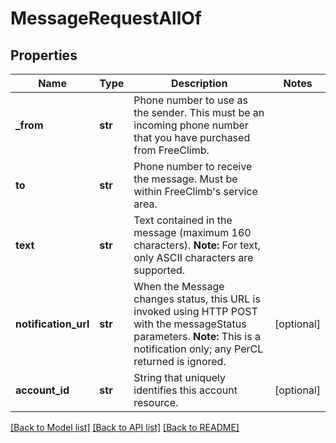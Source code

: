 # MessageRequestAllOf

## Properties
Name | Type | Description | Notes
------------ | ------------- | ------------- | -------------
**_from** | **str** | Phone number to use as the sender. This must be an incoming phone number that you have purchased from FreeClimb. | 
**to** | **str** | Phone number to receive the message. Must be within FreeClimb&#39;s service area. | 
**text** | **str** | Text contained in the message (maximum 160 characters).   **Note:** For text, only ASCII characters are supported. | 
**notification_url** | **str** | When the Message changes status, this URL is invoked using HTTP POST with the messageStatus parameters.  **Note:** This is a notification only; any PerCL returned is ignored. | [optional] 
**account_id** | **str** | String that uniquely identifies this account resource. | [optional] 

[[Back to Model list]](../README.md#documentation-for-models) [[Back to API list]](../README.md#documentation-for-api-endpoints) [[Back to README]](../README.md)


